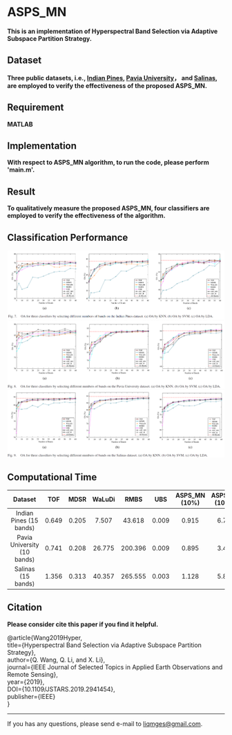 ASPS_MN
======
**This is an implementation of  Hyperspectral Band Selection via Adaptive Subspace Partition Strategy.**
  
Dataset
------
**Three public datasets, i.e., [Indian Pines](http://www.ehu.eus/ccwintco/index.php?title=Hyperspectral_Remote_Sensing_Scenes "Indian Pines"),  [Pavia University](http://www.ehu.eus/ccwintco/index.php?title=Hyperspectral_Remote_Sensing_Scenes "Pavia University")， and [Salinas](http://www.ehu.eus/ccwintco/index.php?title=Hyperspectral_Remote_Sensing_Scenes "Salinas"), are employed to verify the effectiveness of the  proposed ASPS_MN.**

Requirement
---------
**MATLAB**

Implementation
--------
**With respect to ASPS_MN algorithm, to run the code, please perform 'main.m'.**

Result
--------
**To qualitatively measure the proposed ASPS_MN, four classifiers are employed to verify the effectiveness of the algorithm.**


Classification Performance
----------
![Image text](https://raw.githubusercontent.com/qianngli/Images/master/asps_ip.png)
![Image text](https://raw.githubusercontent.com/qianngli/Images/master/asps_pu.png)
![Image text](https://raw.githubusercontent.com/qianngli/Images/master/asps_s.png)

Computational Time 
----------
| Dataset  |  TOF |  MDSR |  WaLuDi | RMBS | UBS | ASPS_MN (10%)| ASPS_MN (100%) |
| :------------: | :------------: | :------------: | :------------: | :------------: | :------------: | :------------: | :------------: |
|  Indian Pines (15 bands) | 0.649 | 0.205 | 7.507 | 43.618| 0.009 | 0.915 | 6.785 |
|  Pavia University (10 bands) | 0.741 | 0.208 | 26.775 | 200.396 | 0.009 | 0.895 | 3.440 |
|  Salinas (15 bands) | 1.356 | 0.313 | 40.357 | 265.555 | 0.003 | 1.128 | 5.884 |

Citation 
--------
**Please consider cite this paper if you find it helpful.**

@article{Wang2019Hyper, \
    title={Hyperspectral Band Selection via Adaptive Subspace Partition Strategy},\
    author={Q. Wang, Q. Li, and X. Li},\
    journal={IEEE Journal of Selected Topics in Applied Earth Observations and Remote Sensing},\
    year={2019},\
    DOI={10.1109/JSTARS.2019.2941454},\
    publisher={IEEE} \
}
	
	
--------
If you has any questions, please send e-mail to liqmges@gmail.com.



